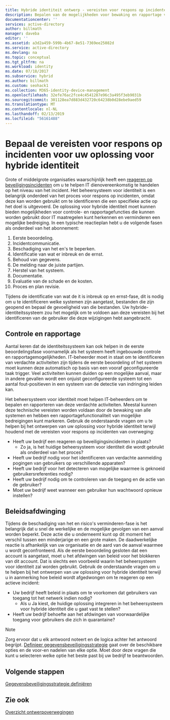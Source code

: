 ```yaml
---
title: Hybride identiteit ontwerp - vereisten voor respons op incidenten Azure | Microsoft Docs
description: Bepalen van de mogelijkheden voor bewaking en rapportage voor de oplossing voor hybride identiteiten die worden gebruikt door IT maatregelen om te bepalen en een potentiële bedreigingen te verhelpen
documentationcenter: ''
services: active-directory
author: billmath
manager: daveba
editor: ''
ms.assetid: a3d2a459-599b-4b67-8e51-7369ee25082d
ms.service: active-directory
ms.devlang: na
ms.topic: conceptual
ms.tgt_pltfrm: na
ms.workload: identity
ms.date: 07/18/2017
ms.subservice: hybrid
ms.author: billmath
ms.custom: seohack1
ms.collection: M365-identity-device-management
ms.openlocfilehash: 32efe76ac2fce4c4541287e96c3a495f3eb9031b
ms.sourcegitcommit: 301128ea7d883d432720c64238b0d28ebe9aed59
ms.translationtype: MT
ms.contentlocale: nl-NL
ms.lasthandoff: 02/13/2019
ms.locfileid: "56161488"
---
```

# <a name="determine-incident-response-requirements-for-your-hybrid-identity-solution"></a>Bepaal de vereisten voor respons op incidenten voor uw oplossing voor hybride identiteit
Grote of middelgrote organisaties waarschijnlijk heeft een [reageren op beveiligingsincidenten](https://technet.microsoft.com/library/cc700825.aspx) om u te helpen IT dienovereenkomstig te handelen op het niveau van het incident. Het beheersysteem voor identiteit is een belangrijk onderdeel van het proces voor respons op incidenten, omdat deze kan worden gebruikt om te identificeren die een specifieke actie op het doel is uitgevoerd. De oplossing voor hybride identiteit moet kunnen bieden mogelijkheden voor controle- en rapportagefuncties die kunnen worden gebruikt door IT maatregelen kunt herkennen en verminderen een mogelijke bedreiging. In een typische reactieplan hebt u de volgende fasen als onderdeel van het abonnement:

1. Eerste beoordeling.
2. Incidentcommunicatie.
3. Beschadiging van het en's te beperken.
4. Identificatie van wat er inbreuk en de ernst.
5. Behoud van gegevens.
6. De melding naar de juiste partijen.
7. Herstel van het systeem.
8. Documentatie.
9. Evaluatie van de schade en de kosten.
10. Proces en plan revisie.

Tijdens de identificatie van wat de it is inbreuk op en ernst-fase, dit is nodig om u te identificeren welke systemen zijn aangetast, bestanden die zijn geopend en bepaal de gevoeligheid van die bestanden. Uw hybride-identiteitssysteem zou het mogelijk om te voldoen aan deze vereisten bij het identificeren van de gebruiker die deze wijzigingen hebt aangebracht. 

## <a name="monitoring-and-reporting"></a>Controle en rapportage
Aantal keren dat de identiteitssysteem kan ook helpen in de eerste beoordelingsfase voornamelijk als het systeem heeft ingebouwde controle en rapportagemogelijkheden. IT-beheerder moet in staat om te identificeren van verdachte activiteiten zijn tijdens de eerste beoordeling of het systeem moet kunnen deze automatisch op basis van een vooraf geconfigureerde taak trigger. Veel activiteiten kunnen duiden op een mogelijke aanval, maar in andere gevallen wordt een onjuist geconfigureerde systeem tot een aantal fout-positieven in een systeem van de detectie van indringing leiden kan. 

Het beheersysteem voor identiteit moet helpen IT-beheerders om te bepalen en rapporteren van deze verdachte activiteiten. Meestal kunnen deze technische vereisten worden voldaan door de bewaking van alle systemen en hebben een rapportagefunctionaliteit van mogelijke bedreigingen kunt markeren. Gebruik de onderstaande vragen om u te helpen bij het ontwerpen van uw oplossing voor hybride identiteit terwijl houdend met de vereisten voor respons op incidenten van overweging:

* Heeft uw bedrijf een reageren op beveiligingsincidenten in plaats?
  * Zo ja, is het huidige beheersysteem voor identiteit die wordt gebruikt als onderdeel van het proces?
* Heeft uw bedrijf nodig voor het identificeren van verdachte aanmelding pogingen van gebruikers op verschillende apparaten?
* Heeft uw bedrijf voor het detecteren van mogelijke waarmee is geknoeid gebruikersreferenties nodig?
* Heeft uw bedrijf nodig om te controleren van de toegang en de actie van de gebruiker?
* Moet uw bedrijf weet wanneer een gebruiker hun wachtwoord opnieuw instellen?

## <a name="policy-enforcement"></a>Beleidsafdwinging
Tijdens de beschadiging van het en risico's verminderen-fase is het belangrijk dat u snel de werkelijke en de mogelijke gevolgen van een aanval worden beperkt. Deze actie die u onderneemt kunt op dit moment het verschil tussen een minderjarige en een grote maken. De daadwerkelijke reactie is afhankelijk van uw organisatie en de aard van de aanval waarmee u wordt geconfronteerd. Als de eerste beoordeling gesloten dat een account is aangetast, moet u het afdwingen van beleid voor het blokkeren van dit account. Dat is slechts een voorbeeld waarin het beheersysteem voor identiteit zal worden gebruikt. Gebruik de onderstaande vragen om u te helpen bij het ontwerpen van uw oplossing voor hybride identiteit terwijl u in aanmerking hoe beleid wordt afgedwongen om te reageren op een actieve incident:

* Uw bedrijf heeft beleid in plaats om te voorkomen dat gebruikers van toegang tot het netwerk indien nodig?
  * Als u Ja kiest, de huidige oplossing integreren in het beheersysteem voor hybride identiteit die u gaat vast te stellen?
* Heeft uw bedrijf behoefte aan het afdwingen van voorwaardelijke toegang voor gebruikers die zich in quarantaine? 

> [!NOTE]
> Zorg ervoor dat u elk antwoord noteert en de logica achter het antwoord begrijpt. [Definieer gegevensbeveiligingsstrategie](plan-hybrid-identity-design-considerations-data-protection-strategy.md) gaat over de beschikbare opties en de voor-en nadelen van elke optie.  Moet door deze vragen die kunt u selecteren welke optie het beste past bij uw bedrijf te beantwoorden.
> 
> 

## <a name="next-steps"></a>Volgende stappen
[Gegevensbeveiligingsstrategie definiëren](plan-hybrid-identity-design-considerations-data-protection-strategy.md)

## <a name="see-also"></a>Zie ook
[Overzicht ontwerpoverwegingen](plan-hybrid-identity-design-considerations-overview.md)

